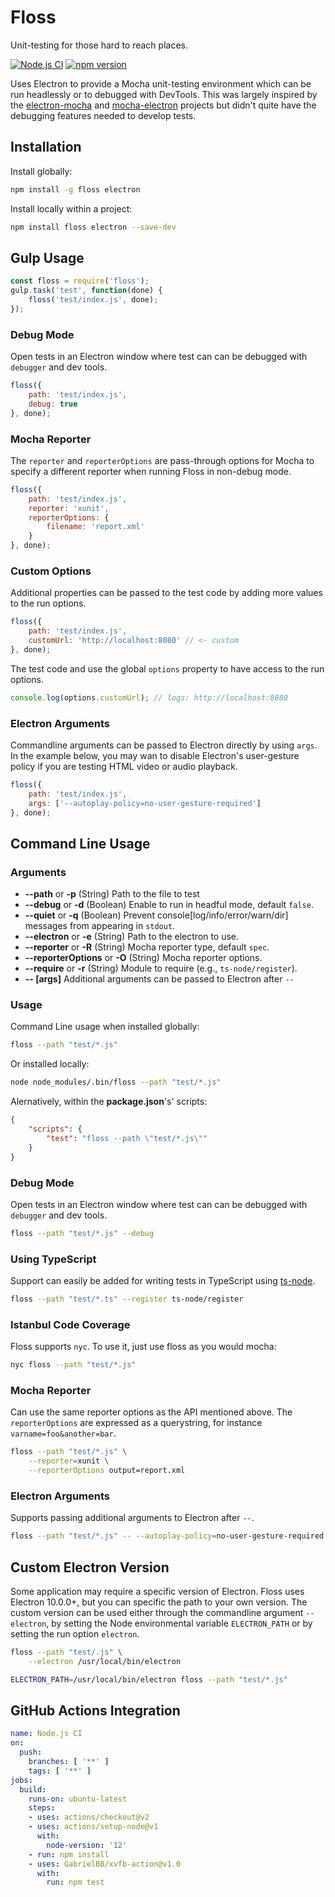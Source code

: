 # Floss

Unit-testing for those hard to reach places.

[![Node.js CI](https://github.com/pixijs/floss/workflows/Node.js%20CI/badge.svg)](https://github.com/pixijs/floss/actions?query=workflow%3A%22Node.js+CI%22) [![npm version](https://badge.fury.io/js/floss.svg)](https://badge.fury.io/js/floss)

Uses Electron to provide a Mocha unit-testing environment which can be run headlessly or to debugged with DevTools. This was largely inspired by the [electron-mocha](https://github.com/jprichardson/electron-mocha) and [mocha-electron](https://github.com/tscanlin/mochatron) projects but didn't quite have the debugging features needed to develop tests.

## Installation

Install globally:

```bash
npm install -g floss electron
```

Install locally within a project:

```bash
npm install floss electron --save-dev
```

## Gulp Usage

```js
const floss = require('floss');
gulp.task('test', function(done) {
    floss('test/index.js', done);
});
```

### Debug Mode

Open tests in an Electron window where test can can be debugged with `debugger` and dev tools.

```js
floss({
    path: 'test/index.js',
    debug: true
}, done);
```

### Mocha Reporter

The `reporter` and `reporterOptions` are pass-through options for Mocha to specify a different reporter when running Floss in non-debug mode.

```js
floss({
    path: 'test/index.js',
    reporter: 'xunit',
    reporterOptions: {
    	filename: 'report.xml'
    }
}, done);
```

### Custom Options

Additional properties can be passed to the test code by adding more values to the run options.

```js
floss({
    path: 'test/index.js',
    customUrl: 'http://localhost:8080' // <- custom
}, done);
```

The test code and use the global `options` property to have access to the run options.

```js
console.log(options.customUrl); // logs: http://localhost:8080
```

### Electron Arguments

Commandline arguments can be passed to Electron directly by using `args`. In the example below, you may wan to disable Electron's user-gesture policy if you are testing HTML video or audio playback.

```js
floss({
    path: 'test/index.js',
    args: ['--autoplay-policy=no-user-gesture-required']
}, done);
```

## Command Line Usage

### Arguments

* **--path** or **-p** (String) Path to the file to test
* **--debug** or **-d**  (Boolean) Enable to run in headful mode, default `false`.
* **--quiet** or **-q** (Boolean) Prevent console[log/info/error/warn/dir] messages from appearing in `stdout`.
* **--electron** or **-e**  (String) Path to the electron to use.
* **--reporter** or **-R**  (String) Mocha reporter type, default `spec`.
* **--reporterOptions** or **-O**  (String) Mocha reporter options.
* **--require** or **-r** (String) Module to require (e.g., `ts-node/register`).
* **-- [args]** Additional arguments can be passed to Electron after `--`

### Usage

Command Line usage when installed globally:

```bash
floss --path "test/*.js"
```

Or installed locally:

```bash
node node_modules/.bin/floss --path "test/*.js"
```

Alernatively, within the **package.json**'s' scripts:

```json
{
    "scripts": {
        "test": "floss --path \"test/*.js\""
    }
}
```

### Debug Mode

Open tests in an Electron window where test can can be debugged with `debugger` and dev tools.

```bash
floss --path "test/*.js" --debug
```

### Using TypeScript

Support can easily be added for writing tests in TypeScript using [ts-node](https://www.npmjs.com/package/ts-node).

```bash
floss --path "test/*.ts" --register ts-node/register
```

### Istanbul Code Coverage

Floss supports `nyc`. To use it, just use floss as you would mocha:

```bash
nyc floss --path "test/*.js"
```

### Mocha Reporter

Can use the same reporter options as the API mentioned above. The `reporterOptions` are expressed as a querystring, for instance `varname=foo&another=bar`.

```bash
floss --path "test/*.js" \
    --reporter=xunit \
    --reporterOptions output=report.xml
```

### Electron Arguments

Supports passing additional arguments to Electron after `--`.

```bash
floss --path "test/*.js" -- --autoplay-policy=no-user-gesture-required
```

## Custom Electron Version

Some application may require a specific version of Electron. Floss uses Electron 10.0.0+, but you can specific the path to your own version. The custom version can be used either through the commandline argument `--electron`, by setting the Node environmental variable `ELECTRON_PATH` or by setting the run option `electron`.

```bash
floss --path "test/.js" \
	--electron /usr/local/bin/electron
```

```bash
ELECTRON_PATH=/usr/local/bin/electron floss --path "test/*.js"
```

## GitHub Actions Integration

```yml
name: Node.js CI
on:
  push:
    branches: [ '**' ]
    tags: [ '**' ]
jobs:
  build:
    runs-on: ubuntu-latest
    steps:
    - uses: actions/checkout@v2
    - uses: actions/setup-node@v1
      with:
        node-version: '12'
    - run: npm install
    - uses: GabrielBB/xvfb-action@v1.0
      with:
        run: npm test
```